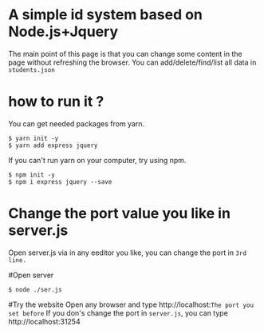 # A simple id system based on Node.js+Jquery
The main point of this page is that you can change some content in  the page without refreshing the browser.
You can add/delete/find/list all data in `students.json`

# how to run it ?
You can get needed  packages from yarn.
```
$ yarn init -y
$ yarn add express jquery
```
If you can't run yarn on your computer, try using npm.
```
$ npm init -y
$ npm i express jquery --save
```
# Change the port value you like in server.js
Open server.js via in any eeditor you like, you can change the port in `3rd line.`

#Open server
```
$ node ./ser.js
```

#Try the website
Open any browser and type
http://localhost:`The port you set before`
If you don's change the port in `server.js`, you can type
http://localhost:31254

